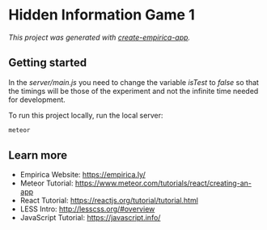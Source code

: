 # Hidden Information Game 1

_This project was generated with [create-empirica-app](https://github.com/empiricaly/create-empirica-app)._

## Getting started

In the *server/main.js* you need to change the variable *isTest* to *false* so that the timings will be those of the experiment and not the infinite time needed for development. 

To run this project locally, run the local server:

```sh
meteor
```

## Learn more

- Empirica Website: https://empirica.ly/
- Meteor Tutorial: https://www.meteor.com/tutorials/react/creating-an-app
- React Tutorial: https://reactjs.org/tutorial/tutorial.html
- LESS Intro: http://lesscss.org/#overview
- JavaScript Tutorial: https://javascript.info/
